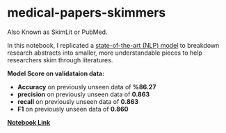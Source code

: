 # medical-papers-skimmers

Also Known as SkimLit or PubMed.

In this notebook, I replicated a [state-of-the-art (NLP) model](https://arxiv.org/abs/1710.06071) to breakdown research abstracts into smaller, more understandable pieces to help researchers skim through literatures.

**Model Score on validataion data:**
* **Accuracy** on previously unseen data of **%86.27**
* **precision** on previously unseen data of **0.863**
* **recall** on previously unseen data of **0.863**
* **F1** on previously unseen data of **0.860**

[**Notebook Link**](https://github.com/Sayed-Husain/medical-papers-skimmers/blob/main/model.ipynb)
